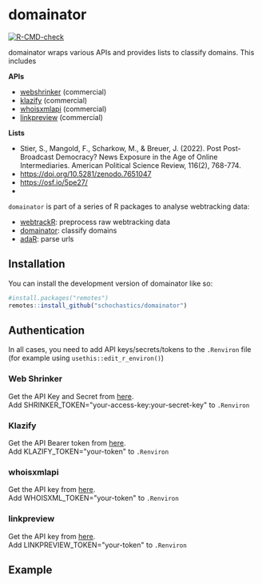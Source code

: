 # domainator

<!-- badges: start -->
[![R-CMD-check](https://github.com/schochastics/domainator/actions/workflows/R-CMD-check.yaml/badge.svg)](https://github.com/schochastics/domainator/actions/workflows/R-CMD-check.yaml)
<!-- badges: end -->

domainator wraps various APIs and provides lists to classify domains. This includes

**APIs**

- [webshrinker](https://webshrinker.com) (commercial)
- [klazify](https://www.klazify.com/) (commercial)
- [whoisxmlapi](https://whoisxmlapi.com) (commercial)
- [linkpreview](https://my.linkpreview.net/) (commercial)

**Lists**

- Stier, S., Mangold, F., Scharkow, M., & Breuer, J. (2022). Post Post-Broadcast
  Democracy? News Exposure in the Age of Online Intermediaries. American
  Political Science Review, 116(2), 768-774.
- https://doi.org/10.5281/zenodo.7651047
- https://osf.io/5pe27/
- 


`domainator` is part of a series of R packages to analyse webtracking data:

- [webtrackR](https://github.com/schochastics/webtrackR): preprocess raw webtracking data
- [domainator](https://github.com/schochastics/domainator): classify domains
- [adaR](https://github.com/schochastics/adaR): parse urls

## Installation

You can install the development version of domainator like so:

``` r
#install.packages("remotes")
remotes::install_github("schochastics/domainator")
```

## Authentication
In all cases, you need to add API keys/secrets/tokens to the `.Renviron` file (for example using `usethis::edit_r_environ()`)

### Web Shrinker
Get the API Key and Secret from
[here](https://app.webshrinker.com/api-access-keys).  
Add SHRINKER_TOKEN="your-access-key:your-secret-key" to `.Renviron`

### Klazify
Get the API Bearer token from [here](https://www.klazify.com/category).  
Add KLAZIFY_TOKEN="your-token" to `.Renviron`

### whoisxmlapi
Get the API key from
[here](https://website-categorization.whoisxmlapi.com/api/documentation/v2/making-requests).  
Add WHOISXML_TOKEN="your-token" to `.Renviron`


### linkpreview

Get the API key from [here](https://my.linkpreview.net/).  
Add LINKPREVIEW_TOKEN="your-token" to `.Renviron`

## Example

